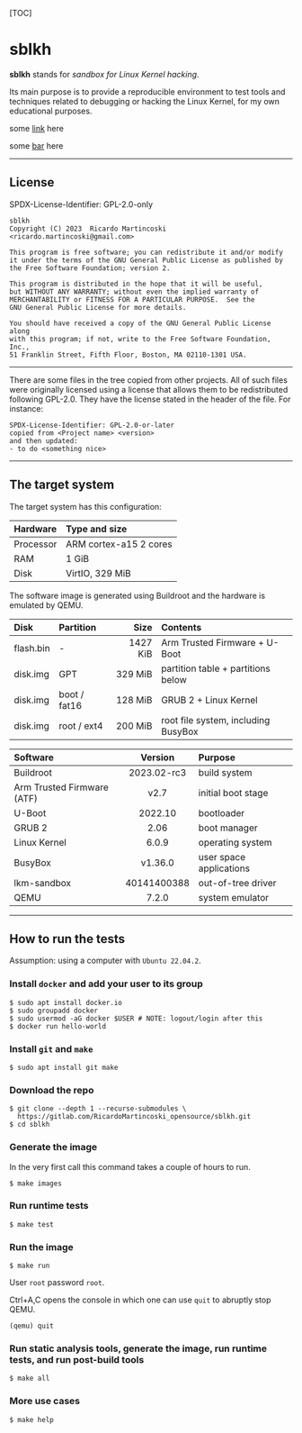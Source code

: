 [TOC]

# sblkh

**sblkh** stands for *sandbox for Linux Kernel hacking*.

Its main purpose is to provide a reproducible environment to test tools and
techniques related to debugging or hacking the Linux Kernel, for my own
educational purposes.

some [link](package/example-driver/README.md) here

some [bar](package/example-driver/README.md#bar) here

------

## License

SPDX-License-Identifier: GPL-2.0-only

    sblkh
    Copyright (C) 2023  Ricardo Martincoski  <ricardo.martincoski@gmail.com>

    This program is free software; you can redistribute it and/or modify
    it under the terms of the GNU General Public License as published by
    the Free Software Foundation; version 2.

    This program is distributed in the hope that it will be useful,
    but WITHOUT ANY WARRANTY; without even the implied warranty of
    MERCHANTABILITY or FITNESS FOR A PARTICULAR PURPOSE.  See the
    GNU General Public License for more details.

    You should have received a copy of the GNU General Public License along
    with this program; if not, write to the Free Software Foundation, Inc.,
    51 Franklin Street, Fifth Floor, Boston, MA 02110-1301 USA.

------

There are some files in the tree copied from other projects.
All of such files were originally licensed using a license that allows them to
be redistributed following GPL-2.0.
They have the license stated in the header of the file. For instance:

    SPDX-License-Identifier: GPL-2.0-or-later
    copied from <Project name> <version>
    and then updated:
    - to do <something nice>

------

## The target system

The target system has this configuration:

| Hardware   | Type and size           |
|:-----------|:------------------------|
| Processor  | ARM cortex-a15 2 cores  |
| RAM        | 1 GiB                   |
| Disk       | VirtIO, 329 MiB         |

The software image is generated using Buildroot and the hardware is emulated by
QEMU.

| Disk         | Partition    | Size     | Contents                             |
|:-------------|:-------------|---------:|:-------------------------------------|
| flash.bin    | -            | 1427 KiB | Arm Trusted Firmware + U-Boot        |
| disk.img     | GPT          | 329 MiB  | partition table + partitions below   |
| disk.img     | boot / fat16 | 128 MiB  | GRUB 2 + Linux Kernel                |
| disk.img     | root / ext4  | 200 MiB  | root file system, including BusyBox  |

| Software                    | Version      | Purpose                  |
|:----------------------------|:------------:|:-------------------------|
| Buildroot                   | 2023.02-rc3  | build system             |
| Arm Trusted Firmware (ATF)  | v2.7         | initial boot stage       |
| U-Boot                      | 2022.10      | bootloader               |
| GRUB 2                      | 2.06         | boot manager             |
| Linux Kernel                | 6.0.9        | operating system         |
| BusyBox                     | v1.36.0      | user space applications  |
| lkm-sandbox                 | 40141400388  | out-of-tree driver       |
| QEMU                        | 7.2.0        | system emulator          |

------

## How to run the tests

Assumption: using a computer with `Ubuntu 22.04.2`.

### Install `docker` and add your user to its group

    $ sudo apt install docker.io
    $ sudo groupadd docker
    $ sudo usermod -aG docker $USER # NOTE: logout/login after this
    $ docker run hello-world

### Install `git` and `make`

    $ sudo apt install git make

### Download the repo

    $ git clone --depth 1 --recurse-submodules \
      https://gitlab.com/RicardoMartincoski_opensource/sblkh.git
    $ cd sblkh

### Generate the image

In the very first call this command takes a couple of hours to run.

    $ make images

### Run runtime tests

    $ make test

### Run the image

    $ make run

User `root` password `root`.

Ctrl+A,C opens the console in which one can use `quit` to abruptly stop QEMU.

    (qemu) quit

### Run static analysis tools, generate the image, run runtime tests, and run post-build tools

    $ make all

### More use cases

    $ make help
